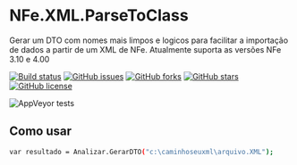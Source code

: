 # NFe.XML.ParseToClass

Gerar um DTO com nomes mais limpos e logicos para facilitar a importação de dados a partir de um XML de NFe.
Atualmente suporta as versões NFe 3.10 e 4.00

[![Build status](https://ci.appveyor.com/api/projects/status/618cb5f0djq087e7/branch/master?svg=true)](https://ci.appveyor.com/project/danielfonsecacastro/nfe-xml-parsetoclass/branch/master) [![GitHub issues](https://img.shields.io/github/issues/danielfonsecacastro/NFe.XML.ParseToClass.svg)](https://github.com/danielfonsecacastro/NFe.XML.ParseToClass/issues) [![GitHub forks](https://img.shields.io/github/forks/danielfonsecacastro/NFe.XML.ParseToClass.svg)](https://github.com/danielfonsecacastro/NFe.XML.ParseToClass/network) [![GitHub stars](https://img.shields.io/github/stars/danielfonsecacastro/NFe.XML.ParseToClass.svg)](https://github.com/danielfonsecacastro/NFe.XML.ParseToClass/stargazers) [![GitHub license](https://img.shields.io/github/license/danielfonsecacastro/NFe.XML.ParseToClass.svg)](https://github.com/danielfonsecacastro/NFe.XML.ParseToClass)

![AppVeyor tests](https://img.shields.io/appveyor/tests/danielfonsecacastro/nfe-xml-parsetoclass.svg)

## Como usar

```sh
var resultado = Analizar.GerarDTO("c:\caminhoseuxml\arquivo.XML");
```
